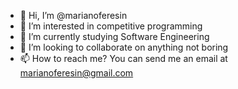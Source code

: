 - 👋 Hi, I’m @marianoferesin
- 👀 I’m interested in competitive programming
- 🌱 I’m currently studying Software Engineering
- 💞️ I’m looking to collaborate on anything not boring
- 📫 How to reach me? You can send me an email at marianoferesin@gmail.com

